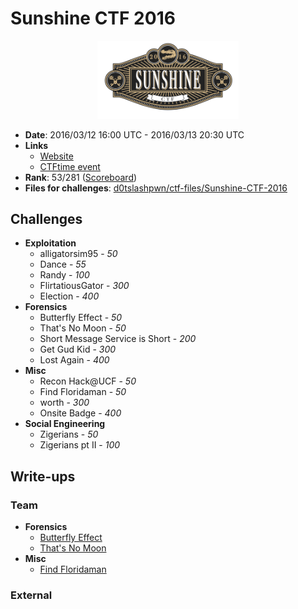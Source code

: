 # Sunshine CTF 2016

<p align="center"><img width="45%" src="https://raw.githubusercontent.com/d0tslashpwn/write-ups/master/Sunshine-CTF-2016/assets/ctf_logo.png"/></p>

* __Date__: 2016/03/12 16:00 UTC - 2016/03/13 20:30 UTC
* __Links__
    * [Website](http://ctf.bsidesorlando.org/)
    * [CTFtime event](https://ctftime.org/event/297)
* __Rank__: 53/281 ([Scoreboard](/assets/ctf_scoreboard.txt))
* __Files for challenges__: [d0tslashpwn/ctf-files/Sunshine-CTF-2016](https://github.com/d0tslashpwn/ctf-files/tree/master/Sunshine-CTF-2016)

## Challenges
* __Exploitation__
    * alligatorsim95 - _50_
    * Dance - _55_
    * Randy - _100_
    * FlirtatiousGator - _300_
    * Election - _400_
* __Forensics__
    * Butterfly Effect - _50_
    * That's No Moon - _50_
    * Short Message Service is Short - _200_
    * Get Gud Kid - _300_
    * Lost Again - _400_
* __Misc__
    * Recon Hack@UCF - _50_
    * Find Floridaman - _50_
    * worth - _300_
    * Onsite Badge - _400_
* __Social Engineering__
    * Zigerians - _50_
    * Zigerians pt II - _100_

## Write-ups

### Team
* __Forensics__
    * [Butterfly Effect]()
    * [That's No Moon]()
* __Misc__
    * [Find Floridaman]()

### External
